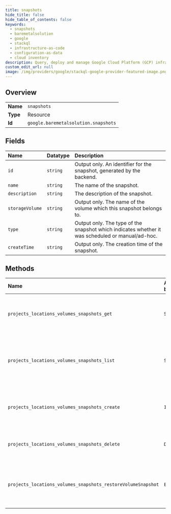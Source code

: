```yaml
---
title: snapshots
hide_title: false
hide_table_of_contents: false
keywords:
  - snapshots
  - baremetalsolution
  - google    
  - stackql
  - infrastructure-as-code
  - configuration-as-data
  - cloud inventory
description: Query, deploy and manage Google Cloud Platform (GCP) infrastructure and resources using SQL
custom_edit_url: null
image: /img/providers/google/stackql-google-provider-featured-image.png
---
```

  
    

## Overview
<table><tbody>
<tr><td><b>Name</b></td><td><code>snapshots</code></td></tr>
<tr><td><b>Type</b></td><td>Resource</td></tr>
<tr><td><b>Id</b></td><td><code>google.baremetalsolution.snapshots</code></td></tr>
</tbody></table>

## Fields
| Name | Datatype | Description |
|:-----|:---------|:------------|
| `id` | `string` | Output only. An identifier for the snapshot, generated by the backend. |
| `name` | `string` | The name of the snapshot. |
| `description` | `string` | The description of the snapshot. |
| `storageVolume` | `string` | Output only. The name of the volume which this snapshot belongs to. |
| `type` | `string` | Output only. The type of the snapshot which indicates whether it was scheduled or manual/ad-hoc. |
| `createTime` | `string` | Output only. The creation time of the snapshot. |
## Methods
| Name | Accessible by | Required Params | Description |
|:-----|:--------------|:----------------|:------------|
| `projects_locations_volumes_snapshots_get` | `SELECT` | `locationsId, projectsId, snapshotsId, volumesId` | Returns the specified snapshot resource. Returns INVALID_ARGUMENT if called for a non-boot volume. |
| `projects_locations_volumes_snapshots_list` | `SELECT` | `locationsId, projectsId, volumesId` | Retrieves the list of snapshots for the specified volume. Returns a response with an empty list of snapshots if called for a non-boot volume. |
| `projects_locations_volumes_snapshots_create` | `INSERT` | `locationsId, projectsId, volumesId` | Takes a snapshot of a boot volume. Returns INVALID_ARGUMENT if called for a non-boot volume. |
| `projects_locations_volumes_snapshots_delete` | `DELETE` | `locationsId, projectsId, snapshotsId, volumesId` | Deletes a volume snapshot. Returns INVALID_ARGUMENT if called for a non-boot volume. |
| `projects_locations_volumes_snapshots_restoreVolumeSnapshot` | `EXEC` | `locationsId, projectsId, snapshotsId, volumesId` | Uses the specified snapshot to restore its parent volume. Returns INVALID_ARGUMENT if called for a non-boot volume. |
